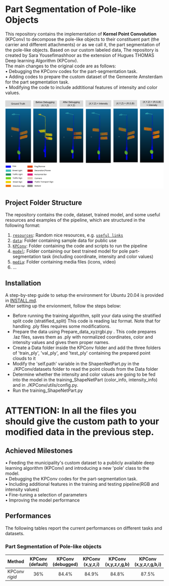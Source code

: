 # Part Segmentation of Pole-like Objects

This repository contains the implementation of **Kernel Point Convolution** (KPConv) to decompose the pole-like objects to their constituent part (the carrier and different attachments) or as we call it, the part segmentation of the pole-like objects. Based on our custom labeled data, 
The repository is created by Sara Yousefimashhoor as the extension of Hugues THOMAS Deep learning Algorithm (KPConv). <br />
The main changes to the original code are as follows:<br />
•	Debugging the KPConv codes for the part-segmentation task.<br />
•	Adding codes to prepare the custom dataset of the Gemeente Amsterdam for the part segmentation task.<br />
•	Modifying the code to include addtitional features of intensity and color values.<br />



![Intro figure](https://github.com/Amsterdam-Internships/Pole-Part-Segmentation/blob/master/Picture1.png)


## Project Folder Structure
The repository contains the code, dataset, trained model, and some useful resources and examples of the pipeline, which are structured in the following format:

1) [`resources`](./resources): Random nice resources, e.g. [`useful links`](./resources/README.md)
1) [`data`](./data): Folder containing sample data for public use
1) [`KPConv`](./KPConv): Folder containing the code and scripts to run the pipeline
1) [`model`](./model): Folder containing our best trained model for pole part-segmentation task (including coordinate, intensity and color values)
3) [`media`](./media): Folder containing media files (icons, video)
4) ...


## Installation

A step-by-step guide to setup the environment for Ubuntu 20.04 is provided in [INSTALL.md](./INSTALL.md). <br />
After setting up the envionment, follow the steps below: <br />

* Before running the training algorithm, split your data using the stratified split code (stratified_split) This code is reading laz format. Note that for handling .ply files requires some modifications.
* Prepare the data using Prepare_data_xyzrgbi.py . This code prepares .laz files, saves them as .ply with normalized coordinates, color and intensity values and gives them proper names. 
* Create a Data folder inside the KPConv folder and add the three folders of 'train_ply', 'val_ply', and 'test_ply' containing the prepared point clouds to it
* Modify the 'self.path' variable in the ShapenNetPart.py in the ./KPConv/datasets folder to read the point clouds from the Data folder
* Determine whether the intensity and color values are going to be fed into the model in the training_ShapeNetPart (color_info, intensity_info) and in ./KPConv/utils/config.py.
* Run the training_ShapeNetPart.py

# ATTENTION: In all the files you should give the custom path to your modified data in the previous step. 



## Achieved Milestones

•	Feeding the municipality's custom dataset to a publicly available deep learning algorithm (KPConv) and introducing a new 'pole' class to the model. <br />
•	Debugging the KPConv codes for the part-segmentation task.<br />
•	Including additional features in the training and testing pipeline(RGB and intensity values)<br />
•	Fine-tuning a selection of parameters <br />
•	Improving the model performance

 

## Performances

The following tables report the current performances on different tasks and datasets. 

### Part Segmentation of Pole-like objects 

| Method | KPConv (default) | KPConv (debugged) | KPConv (x,y,z,i) |  KPConv (x,y,z,r,g,b) | KPConv (x,y,z,r,g,b,i) |
| :--- | :---: | :---: | :---: | :---: | :---: |
| KPConv _rigid_      | 36% |  84.4%  |  84.9%  |  84.8%  | 87.5% 


